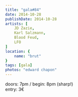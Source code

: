```yaml
---
title: "gala#84"
date: 2014-10-28
publishDate: 2014-10-28
artists: [
    JD Zazie,
    Karl Salzmann,
    Blood Feud,
    LFO
]
location: {
    name: "brut"
}
tags: [gala]
photos: "edward chapon"
---
```

doors: 7pm / begin: 8pm (sharp!)  
entry: 3€
